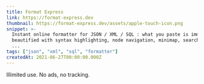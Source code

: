 ```yaml
---
title: Format Express
link: https://format-express.dev
thumbnail: https://format-express.dev/assets/apple-touch-icon.png
snippet: >-
  Instant online formatter for JSON / XML / SQL : what you paste is immediately
  beautified with syntax highlighting, node navigation, minimap, search tools,
  ...
tags: ["json", "xml", "sql", "formatter"]
createdAt: 2021-06-27T00:00:00.000Z
---
```

Illimited use. 
No ads, no tracking.